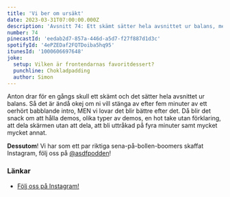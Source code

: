 ```yaml
---
title: 'Vi ber om ursäkt'
date: 2023-03-31T07:00:00.000Z
description: 'Avsnitt 74: Ett skämt sätter hela avsnittet ur balans, men sen blir det snack om demos, heta tagningar, att bli uttråkad på fyra minuter och mycket annat.'
number: 74
pinecastId: 'eedab2d7-857a-446d-a5d7-f27f887d1d3c'
spotifyId: '4ePZEDaf2FQTDoiba5hq95'
itunesId: '1000606697648'
joke:
  setup: Vilken är frontendarnas favoritdessert?
  punchline: Chokladpadding
  author: Simon
---
```


Anton drar för en gångs skull ett skämt och det sätter hela avsnittet ur balans. Så det är ändå okej om ni vill stänga av efter fem minuter av ett oerhört babblande intro, MEN vi lovar det blir bättre efter det. Då blir det snack om att hålla demos, olika typer av demos, en hot take utan förklaring, att dela skärmen utan att dela, att bli uttråkad på fyra minuter samt mycket mycket annat.

**Dessutom**! Vi har som ett par riktiga sena-på-bollen-boomers skaffat Instagram, följ oss på [@asdfpodden](https://www.instagram.com/asdfpodden/)!

### Länkar

- [Följ oss på Instagram!](https://www.instagram.com/asdfpodden/)
